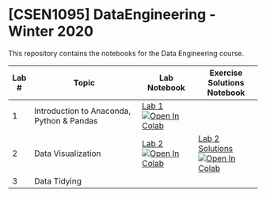 # [CSEN1095] DataEngineering - Winter 2020
This repository contains the notebooks for the Data Engineering course.

| Lab <br /> # | Topic | Lab <br /> Notebook | Exercise <br /> Solutions Notebook |
| --- | ----------- | ----- |----- |
| 1 | Introduction to Anaconda, Python & Pandas | [Lab 1](https://github.com/raneemsultan/DataEngineering-CS1095/blob/main/Lab1/Lab1_CSEN1095.ipynb) <br /> [![Open In Colab](https://colab.research.google.com/assets/colab-badge.svg)](https://colab.research.google.com/github/raneemsultan/DataEngineering-CS1095/blob/main/Lab1/Lab1_CSEN1095.ipynb)
| 2 | Data Visualization | [Lab 2](https://github.com/raneemsultan/DataEngineering-CS1095/blob/main/Lab2/Lab2_CSEN1095.ipynb) <br /> [![Open In Colab](https://colab.research.google.com/assets/colab-badge.svg)](https://colab.research.google.com/github/raneemsultan/DataEngineering-CS1095/blob/main/Lab2/Lab2_CSEN1095.ipynb) | [Lab 2 Solutions](https://github.com/raneemsultan/DataEngineering-CSEN1095/blob/main/Lab2/Lab2_CSEN1095_Solutions.ipynb) <br /> [![Open In Colab](https://colab.research.google.com/assets/colab-badge.svg)](https://colab.research.google.com/github/raneemsultan/DataEngineering-CSEN1095/blob/main/Lab2/Lab2_CSEN1095_Solutions.ipynb)|
| 3 | Data Tidying | 
